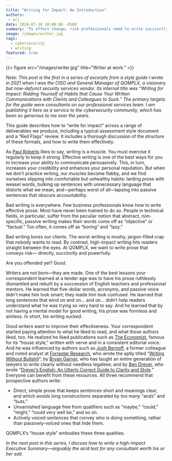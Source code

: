 ```yaml
---
title: "Writing for Impact: An Introduction"
authors:
 - arj
date: 2024-07-30 20:00:00 -0500
summary: "To effect change, risk professionals need to write succinctly, directly, and powerfully. But few technical professionals have been trained to write well. Let’s fix that."
image: /images/writer.jpg
tags:
  - cybersecurity
  - writing
featured: true
---
```

{{< figure src="/images/writer.jpg" title="Writer at work." >}}

_Note: This post is the first in a series of excerpts from a style guide I wrote in 2021 when I was the CISO and General Manager of QOMPLX, a visionary but now-defunct security services vendor. Its internal title was “Writing for Impact: Ridding Yourself of Habits that Cause Your Written Communications with Clients and Colleagues to Suck.” The primary targets for the guide were consultants on our professional services team. I am publishing it here as a service to the cybersecurity community, which has been so generous to me over the years._

This guide describes how to “write for impact” across a range of deliverables we produce, including a typical assessment style document and a “Red Flags” review. It includes a thorough discussion of the structure of these formats, and how to write them effectively.

As [Paul Roberts](https://www.linkedin.com/in/pfroberts/) likes to say, writing is a muscle. You must exercise it regularly to keep it strong. Effective writing is one of the best ways for you to increase your ability to communicate persuasively. This, in turn, increases your credibility and enhances your personal reputation. But when we don’t practice writing, our muscles become flabby, and we find ourselves slipping into comfortable but unhealthy habits: larding prose with weasel words, bulking up sentences with unnecessary language that distorts what we mean, and—perhaps worst of all—lapsing into passive sentences that obscure accountability.

Bad writing is everywhere. Few business professionals know how to write effective prose. Most have never been trained to do so. People in technical fields, in particular, suffer from the peculiar notion that abstract, non-specific, passive writing makes their words come off as “objective” or “factual.” Too often, it comes off as “boring” and “lazy.”

Bad writing bores our clients. The worst writing is mushy, jargon-filled crap that nobody wants to read. By contrast, high-impact writing hits readers straight between the eyes. At QOMPLX, we want to write prose that conveys risk— directly, succinctly and powerfully.

Are you offended yet? Good.

Writers are not born—they are made. One of the best lessons your correspondent learned at a tender age was to have his prose ruthlessly dismantled and rebuilt by a succession of English teachers and professional mentors. He learned that five-dollar words, acronyms, and passive voice didn’t make him look smart; they made him look confused. He learned that long sentences that wind on and on&hellip; and on&hellip; didn’t help readers understand what he was trying so very hard to say. And he learned that by not having a mental model for good writing, his prose was formless and aimless. In short, his writing sucked.

Good writers want to improve their effectiveness. Your correspondent started paying attention to what he liked to read, and what those authors liked, too. He realized he liked publications such as [The Economist](https://www.economist.com), famous for its “house style,” written with verve and in a consistent editorial voice. And he was influenced by authors such as [Josh Bernoff](https://www.linkedin.com/in/joshbernoff/), a former colleague and noted analyst at [Forrester Research](https://www.forrester.com/), who wrote the aptly titled “[Writing Without Bullshit](https://www.amazon.com/Writing-Without-Bullshit-Career-Saying/dp/0062477153)”; by [Bryan Garner](https://www.linkedin.com/in/bryan-garner-6a90573/), who has taught an entire generation of lawyers to write clearly without needless legalese; and by [Ben Dreyer](https://benjamindreyer.com), who wrote “[Dreyer’s English: An Utterly Correct Guide to Clarity and Style](https://www.amazon.com/dp/0812985710).” Everyone can benefit from these resources. All three recommend that prospective authors write:

- Direct, simple prose that keeps sentences short and meanings clear, and which avoids long constructions separated by too many “ands” and “buts.”
- Unvarnished language free from qualifiers such as “maybe,” “could,” “might,” “could very well be,” and so on.
- Actively voiced sentences that convey who is doing something, rather than passively-voiced ones that hide them.

QOMPLX’s “house style” embodies these three qualities.

_In the next post in this series, I discuss how to write a high-impact Executive Summary—arguably the acid test for any consultant worth his or her salt._